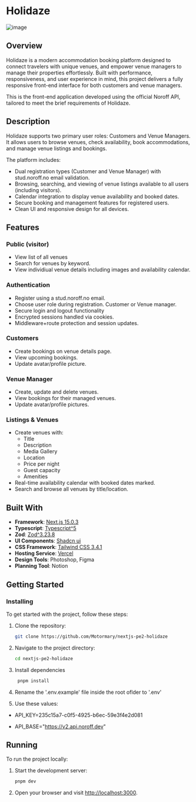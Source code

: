 # Holidaze
![image](https://github.com/user-attachments/assets/ce0e7f5a-52da-499b-a9fd-41d037c870c5)

## Overview
Holidaze is a modern accommodation booking platform designed to connect travelers with unique venues, and empower venue managers to manage their properties effortlessly. Built with performance, responsiveness, and user experience in mind, this project delivers a fully responsive front-end interface for both customers and venue managers.

This is the front-end application developed using the official Noroff API, tailored to meet the brief requirements of Holidaze.

## Description
Holidaze supports two primary user roles: Customers and Venue Managers. It allows users to browse venues, check availability, book accommodations, and manage venue listings and bookings.

The platform includes:
- Dual registration types (Customer and Venue Manager) with stud.noroff.no email validation.
- Browsing, searching, and viewing of venue listings available to all users (including visitors).
- Calendar integration to display venue availability and booked dates.
- Secure booking and management features for registered users.
- Clean UI and responsive design for all devices.

## Features
### Public (visitor)
- View list of all venues
- Search for venues by keyword.
- View individiual venue details including images and availability calendar.

### Authentication
- Register using a stud.noroff.no email.
- Choose user role during registration. Customer or Venue manager.
- Secure login and logout functionality
- Encrypted sessions handled via cookies.
- Middleware+route protection and session updates.

### Customers
- Create bookings on venue details page.
- View upcoming bookings.
- Update avatar/profile picture.

### Venue Manager
- Create, update and delete venues.
- View bookings for their managed venues.
- Update avatar/profile pictures.

### Listings & Venues
- Create venues with:
  - Title
  - Description
  - Media Gallery
  - Location
  - Price per night
  - Guest capacity
  - Amenities
- Real-time availability calendar with booked dates marked.
- Search and browse all venues by title/location.

## Built With
- **Framework**: [Next.js 15.0.3](https://nextjs.org/)
- **Typescript**: [Typescript^5](https://www.typescriptlang.org/)
- **Zod**: [Zod^3.23.8](https://zod.dev/)
- **UI Components**: [Shadcn ui](https://ui.shadcn.com/)
- **CSS Framework**: [Tailwind CSS 3.4.1](https://tailwindcss.com/)
- **Hosting Service**: [Vercel](https://vercel.com/)
- **Design Tools**: Photoshop, Figma
- **Planning Tool**: Notion

## Getting Started
### Installing
To get started with the project, follow these steps:

1. Clone the repository:

   ```bash
   git clone https://github.com/Motormary/nextjs-pe2-holidaze
   ```

2. Navigate to the project directory:

   ```bash
   cd nextjs-pe2-holidaze
   ```

3. Install dependencies

   ```bash
    pnpm install
   ```

4. Rename the '.env.example' file inside the root oflder to '.env'

5. Use these values:

  - API_KEY=235c15a7-c0f5-4925-b6ec-59e3f4e2d081

  - API_BASE="https://v2.api.noroff.dev"


## Running
To run the project locally:
1. Start the development server:
    ```bash
    pnpm dev
    ```

2. Open your browser and visit [http://localhost:3000](http://localhost:3000).

